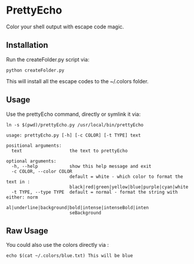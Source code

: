 # PrettyEcho

Color your shell output with escape code magic.


## Installation
Run the createFolder.py script via:

`python createFolder.py`

This will install all the escape codes to the ~/.colors folder.

## Usage

Use the prettyEcho command, directly or symlink it via:

`ln -s $(pwd)/prettyEcho.py /usr/local/bin/prettyEcho`

```
usage: prettyEcho.py [-h] [-c COLOR] [-t TYPE] text

positional arguments:
  text                  the text to prettyEcho

optional arguments:
  -h, --help            show this help message and exit
  -c COLOR, --color COLOR
                        default = white - which color to format the text in :
                        black|red|green|yellow|blue|purple|cyan|white
  -t TYPE, --type TYPE  default = normal - format the string with either: norm
                        al|underline|background|bold|intense|intenseBold|inten
                        seBackground
```

## Raw Usage
You could also use the colors directly via :

`echo $(cat ~/.colors/blue.txt) This will be blue`
